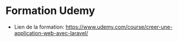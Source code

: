 # Formation Udemy

-   Lien de la formation: https://www.udemy.com/course/creer-une-application-web-avec-laravel/

